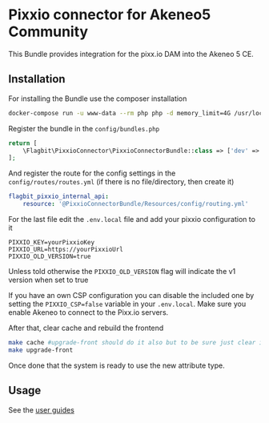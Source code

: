 # Pixxio connector for Akeneo5 Community

This Bundle provides integration for the pixx.io DAM into the Akeneo 5 CE.

## Installation
For installing the Bundle use the composer installation

```bash
docker-compose run -u www-data --rm php php -d memory_limit=4G /usr/local/bin/composer require "flagbit/akeneo-pixxio-connector"
```

Register the bundle in the `config/bundles.php`
```php
return [
    \Flagbit\PixxioConnector\PixxioConnectorBundle::class => ['dev' => true, 'test' => true, 'prod' => true],
];
```

And register the route for the config settings in the `config/routes/routes.yml` (if there is no file/directory, then create it)
```yml
flagbit_pixxio_internal_api:
    resource: '@PixxioConnectorBundle/Resources/config/routing.yml'
```

For the last file edit the `.env.local` file and add your pixxio configuration to it
```
PIXXIO_KEY=yourPixxioKey
PIXXIO_URL=https://yourPixxioUrl
PIXXIO_OLD_VERSION=true
```
Unless told otherwise the `PIXXIO_OLD_VERSION` flag will indicate the v1 version when set to true

If you have an own CSP configuration you can disable the included one by setting the `PIXXIO_CSP=false` variable in your `.env.local`. Make sure you enable Akeneo to connect to the Pixx.io servers.

After that, clear cache and rebuild the frontend
```bash
make cache #upgrade-front should do it also but to be sure just clear it
make upgrade-front
```

Once done that the system is ready to use the new attribute type.

## Usage

See the [user guides](../blob/master/doc)
